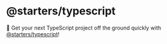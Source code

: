 # @starters/typescript

🚀 Get your next TypeScript project off the ground quickly
with [@starters/typescript](https://github.com/jakehamilton/starter-typescript)!
